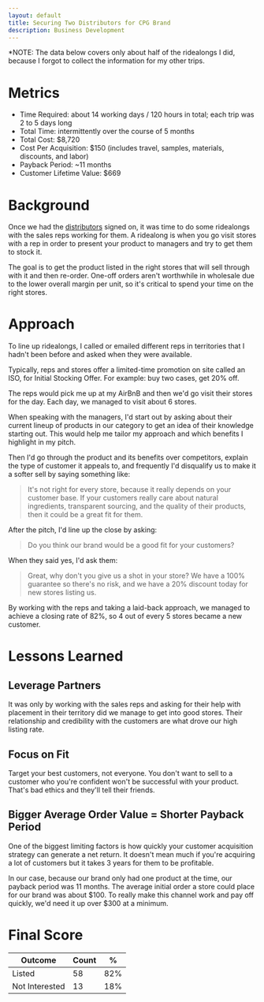 ```yaml
---
layout: default
title: Securing Two Distributors for CPG Brand
description: Business Development
---
```

*NOTE: The data below covers only about half of the ridealongs I did, because I forgot to collect the information for my other trips.

# Metrics
* Time Required: about 14 working days / 120 hours in total; each trip was 2 to 5 days long
* Total Time: intermittently over the course of 5 months
* Total Cost: $8,720
* Cost Per Acquisition: $150 (includes travel, samples, materials, discounts, and labor)
* Payback Period: ~11 months
* Customer Lifetime Value: $669

# Background

Once we had the [distributors](https://www.tractiontests.com/tests/biz-dev-cpg-brand) signed on, it was time to do some ridealongs with the sales reps working for them. A ridealong is when you go visit stores with a rep in order to present your product to managers and try to get them to stock it.

The goal is to get the product listed in the right stores that will sell through with it and then re-order. One-off orders aren't worthwhile in wholesale due to the lower overall margin per unit, so it's critical to spend your time on the right stores.

# Approach

To line up ridealongs, I called or emailed different reps in territories that I hadn't been before and asked when they were available.

Typically, reps and stores offer a limited-time promotion on site called an ISO, for Initial Stocking Offer. For example: buy two cases, get 20% off.

The reps would pick me up at my AirBnB and then we'd go visit their stores for the day. Each day, we managed to visit about 6 stores. 

When speaking with the managers, I'd start out by asking about their current lineup of products in our category to get an idea of their knowledge starting out. This would help me tailor my approach and which benefits I highlight in my pitch.

Then I'd go through the product and its benefits over competitors, explain the type of customer it appeals to, and frequently I'd disqualify us to make it a softer sell by saying something like:

>It's not right for every store, because it really depends on your customer base. If your customers really care about natural ingredients, transparent sourcing, and the quality of their products, then it could be a great fit for them.

After the pitch, I'd line up the close by asking:

>Do you think our brand would be a good fit for your customers?

When they said yes, I'd ask them:

>Great, why don't you give us a shot in your store? We have a 100% guarantee so there's no risk, and we have a 20% discount today for new stores listing us.

By working with the reps and taking a laid-back approach, we managed to achieve a closing rate of 82%, so 4 out of every 5 stores became a new customer.

# Lessons Learned

## Leverage Partners
It was only by working with the sales reps and asking for their help with placement in their territory did we manage to get into good stores. Their relationship and credibility with the customers are what drove our high listing rate.

## Focus on Fit
Target your best customers, not everyone. You don't want to sell to a customer who you're confident won't be successful with your product. That's bad ethics and they'll tell their friends.

## Bigger Average Order Value = Shorter Payback Period
One of the biggest limiting factors is how quickly your customer acquisition strategy can generate a net return. It doesn't mean much if you're acquiring a lot of customers but it takes 3 years for them to be profitable. 

In our case, because our brand only had one product at the time, our payback period was 11 months. The average initial order a store could place for our brand was about $100. To really make this channel work and pay off quickly, we'd need it up over $300 at a minimum.

# Final Score
Outcome | Count | %
|---|---|---|
Listed | 58 | 82%
Not Interested | 13 | 18%

